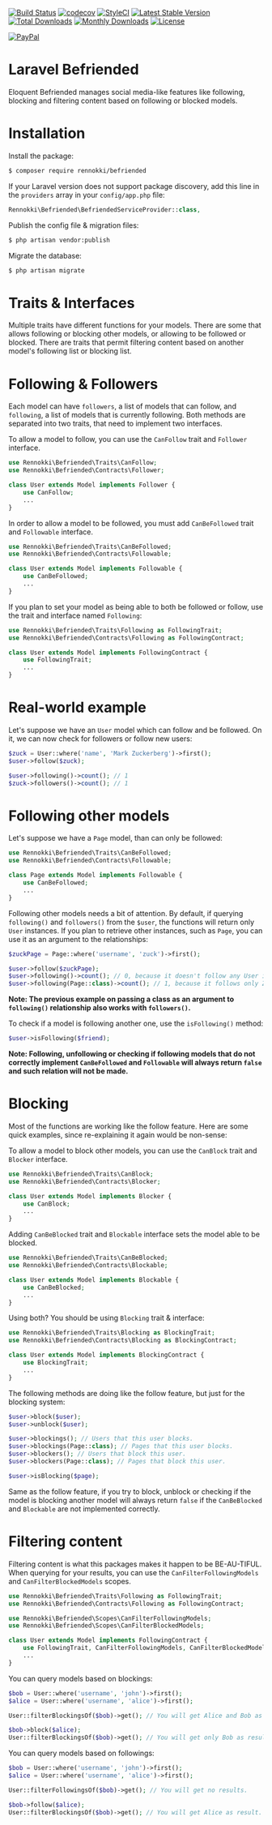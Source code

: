 [![Build Status](https://travis-ci.org/rennokki/befriended.svg?branch=master)](https://travis-ci.org/rennokki/befriended)
[![codecov](https://codecov.io/gh/rennokki/befriended/branch/master/graph/badge.svg)](https://codecov.io/gh/rennokki/befriended/branch/master)
[![StyleCI](https://github.styleci.io/repos/141194551/shield?branch=master)](https://github.styleci.io/repos/141194551)
[![Latest Stable Version](https://poser.pugx.org/rennokki/befriended/v/stable)](https://packagist.org/packages/rennokki/befriended)
[![Total Downloads](https://poser.pugx.org/rennokki/befriended/downloads)](https://packagist.org/packages/rennokki/befriended)
[![Monthly Downloads](https://poser.pugx.org/rennokki/befriended/d/monthly)](https://packagist.org/packages/rennokki/befriended)
[![License](https://poser.pugx.org/rennokki/befriended/license)](https://packagist.org/packages/rennokki/befriended)

[![PayPal](https://img.shields.io/badge/PayPal-donate-blue.svg)](https://paypal.me/rennokki)

# Laravel Befriended
Eloquent Befriended manages social media-like features like following, blocking and filtering content based on following or blocked models.

# Installation
Install the package:
```bash
$ composer require rennokki/befriended
```

If your Laravel version does not support package discovery, add this line in the `providers` array in your `config/app.php` file:
```php
Rennokki\Befriended\BefriendedServiceProvider::class,
```

Publish the config file & migration files:
```bash
$ php artisan vendor:publish
```

Migrate the database:
```bash
$ php artisan migrate
```

# Traits & Interfaces
Multiple traits have different functions for your models. There are some that allows following or blocking other models, or allowing to be followed or blocked. There are traits that permit filtering content based on another model's following list or blocking list.

# Following & Followers
Each model can have `followers`, a list of models that can follow, and `following`, a list of models that is currently following. Both methods are separated into two traits, that need to implement two interfaces.

To allow a model to follow, you can use the `CanFollow` trait and `Follower` interface.
```php
use Rennokki\Befriended\Traits\CanFollow;
use Rennokki\Befriended\Contracts\Follower;

class User extends Model implements Follower {
    use CanFollow;
    ...
}
```

In order to allow a model to be followed, you must add `CanBeFollowed` trait and `Followable` interface.
```php
use Rennokki\Befriended\Traits\CanBeFollowed;
use Rennokki\Befriended\Contracts\Followable;

class User extends Model implements Followable {
    use CanBeFollowed;
    ...
}
```

If you plan to set your model as being able to both be followed or follow, use the trait and interface named `Following`:
```php
use Rennokki\Befriended\Traits\Following as FollowingTrait;
use Rennokki\Befriended\Contracts\Following as FollowingContract;

class User extends Model implements FollowingContract {
    use FollowingTrait;
    ...
}
```

# Real-world example
Let's suppose we have an `User` model which can follow and be followed. On it, we can now check for followers or follow new users:
```php
$zuck = User::where('name', 'Mark Zuckerberg')->first();
$user->follow($zuck);

$user->following()->count(); // 1
$zuck->followers()->count(); // 1
```

# Following other models
Let's suppose we have a `Page` model, than can only be followed:
```php
use Rennokki\Befriended\Traits\CanBeFollowed;
use Rennokki\Befriended\Contracts\Followable;

class Page extends Model implements Followable {
    use CanBeFollowed;
    ...
}
```

Following other models needs a bit of attention. By default, if querying `following()` and `followers()` from the `$user`, the functions will return only `User` instances. If you plan to retrieve other instances, such as `Page`, you can use it as an argument to the relationships:
```php
$zuckPage = Page::where('username', 'zuck')->first();

$user->follow($zuckPage);
$user->following()->count(); // 0, because it doesn't follow any User instance
$user->following(Page::class)->count(); // 1, because it follows only Zuck's page.
```

**Note: The previous example on passing a class as an argument to `following()` relationship also works with `followers()`.**

To check if a model is following another one, use the `isFollowing()` method:
```php
$user->isFollowing($friend);
```

**Note: Following, unfollowing or checking if following models that do not correctly implement `CanBeFollowed` and `Followable` will always return `false` and such relation will not be made.**

# Blocking
Most of the functions are working like the follow feature. Here are some quick examples, since re-explaining it again would be non-sense:

To allow a model to block other models, you can use the `CanBlock` trait and `Blocker` interface.
```php
use Rennokki\Befriended\Traits\CanBlock;
use Rennokki\Befriended\Contracts\Blocker;

class User extends Model implements Blocker {
    use CanBlock;
    ...
}
```

Adding `CanBeBlocked` trait and `Blockable` interface sets the model able to be blocked.
```php
use Rennokki\Befriended\Traits\CanBeBlocked;
use Rennokki\Befriended\Contracts\Blockable;

class User extends Model implements Blockable {
    use CanBeBlocked;
    ...
}
```

Using both? You should be using `Blocking` trait & interface:
```php
use Rennokki\Befriended\Traits\Blocking as BlockingTrait;
use Rennokki\Befriended\Contracts\Blocking as BlockingContract;

class User extends Model implements BlockingContract {
    use BlockingTrait;
    ...
}
```

The following methods are doing like the follow feature, but just for the blocking system:
```php
$user->block($user);
$user->unblock($user);

$user->blockings(); // Users that this user blocks.
$user->blockings(Page::class); // Pages that this user blocks.
$user->blockers(); // Users that block this user.
$user->blockers(Page::class); // Pages that block this user.

$user->isBlocking($page);
```

Same as the follow feature, if you try to block, unblock or checking if the model is blocking another model will always return `false` if the `CanBeBlocked` and `Blockable` are not implemented correctly.

# Filtering content
Filtering content is what this packages makes it happen to be BE-AU-TIFUL. When querying for your results, you can use the `CanFilterFollowingModels` and `CanFilterBlockedModels` scopes.

```php
use Rennokki\Befriended\Traits\Following as FollowingTrait;
use Rennokki\Befriended\Contracts\Following as FollowingContract;

use Rennokki\Befriended\Scopes\CanFilterFollowingModels;
use Rennokki\Befriended\Scopes\CanFilterBlockedModels;

class User extends Model implements FollowingContract {
    use FollowingTrait, CanFilterFollowingModels, CanFilterBlockedModels;
    ...
}
```

You can query models based on blockings:
```php
$bob = User::where('username', 'john')->first();
$alice = User::where('username', 'alice')->first();

User::filterBlockingsOf($bob)->get(); // You will get Alice and Bob as results.

$bob->block($alice);
User::filterBlockingsOf($bob)->get(); // You will get only Bob as result.
```

You can query models based on followings:
```php
$bob = User::where('username', 'john')->first();
$alice = User::where('username', 'alice')->first();

User::filterFollowingsOf($bob)->get(); // You will get no results.

$bob->follow($alice);
User::filterBlockingsOf($bob)->get(); // You will get Alice as result.
```
